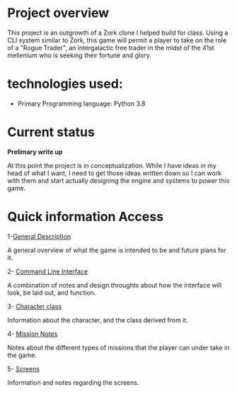 # Project overview
This project is an outgrowth of a Zork clone I helped build for class. Using a CLI system similar to Zork, this game will permit a player to take on the role of a "Rogue Trader", an intergalactic free trader in the midst of the 41st mellenium who is seeking their fortune and glory. 

# technologies used:
* Primary Programming language: Python 3.8

# Current status
**Prelimary write up**

At this point the project is in conceptualization. While I have ideas in my head of what I want, I need to get those ideas written down so I can work with them and start actually designing the engine and systems to power this game.


# Quick information Access 
1-[General Description](https://github.com/TorroesPrime/roguetrader/blob/master/design/generalDescription.md)

A general overview of what the game is intended to be and future plans for it.

2- [Command Line Interface](https://github.com/TorroesPrime/roguetrader/blob/master/design/interfaceDescription.md)

A combination of notes and design throughts about how the interface will look, be laid out, and function.

3- [Character class](https://github.com/TorroesPrime/blob/master/design/characterDescription.md)

Information about the character, and the class derived from it.

4- [Mission Notes](https://github.com/TorroesPrime/blob/master/design/characterDescription.md)

Notes about the different types of missions that the player can under take in the game.

5- [Screens](https://github.com/TorroesPrime/roguetrader/blob/master/design/screenDescription.md)

Information and notes regarding the screens.
